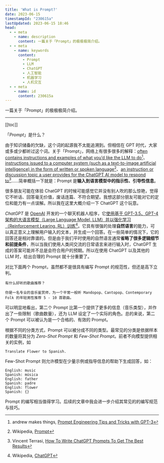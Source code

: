 ```yaml
---
title: 'What is Prompt?'
date: 2023-06-15
timestampId: "230615a"
lastUpdated: 2023-06-15 18:46
head:
  - - meta
    - name: description
      content: 一篇关于「Prompt」的极极极简介绍。
  - - meta
    - name: keywords
      content:
        - Prompt
        - LLM
        - ChatGPT
        - 人工智能
        - 机器学习
        - 人机交互
  - - meta
    - name: id
      content: 230615a
---
```


一篇关于「Prompt」的极极极简介绍。

---

[[toc]]

「*Prompt*」是什么？

由于知识储备的欠缺，这个词的起源我不太能追溯到。但相信在 GPT 时代，大家或多或少都听过这个词。关于「Prompt」，网络上有很多很多的解释：<u>often contains instructions and examples of what you’d like the LLM to do</u>[^1]、<u>instructions issued to a computer system (such as a text-to-image artificial intelligence) in the form of written or spoken language</u>[^2]、<u>an instruction or discussion topic a user provides for the ChatGPT AI model to respond to</u>[^3]……简单概括一下就是：Prompt 是**输入到语言模型中的指示性、引导性信息**。

很多朋友可能在体验 ChatGPT 的时候可能感觉它并没有别人吹的那么惊艳，觉得它不听话、回答毫无价值，废话连篇、不符合期望。我想这部分朋友可能对它的定位和能力有一点误解。所以我在这里大概介绍一下 ChatGPT 这个玩意。

*ChatGPT* 是 [OpenAI](https://openai.com) 开发的一个聊天机器人程序，它<u>使用基于 GPT-3.5、GPT-4 架构的大语言模型（Large Language Model, LLM）并以强化学习（Reinforcement Learing, RL）训练</u>[^4]。它具有很强的处理**自然语言**的能力，可以真正意义上理解用户输入的文本，并生成一个回答。在一些简单的情况下，它的回答还是相对靠谱的。但是由于我们平时使用的自然语言通常**省略了很多逻辑细节和前提条件**，所以当我们使用人类间交流的日常语言来进行输入时，ChatGPT 生成的答案可能并不总是会符合用户的预期。所以在使用 ChatGPT 以及其他的 LLM 时，给出合理的 Prompt 就十分重要了。

对比下面两个 Prompt，虽然都不是很具有编写 Prompt 的规范性，但还是高下立判。

```text
有什么好听的歌曲推荐？
```

```text
你是一名专业的音乐鉴赏师，为一个平常一般听 Mandopop、Cantopop、Contemporary Folk 的年轻男性推荐 5 - 10 首歌曲。
```

可以明显地看出，第二个 Prompt 比第一个提供了更多的信息（音乐类型），并作出了一些限制（歌曲数量），还为 LLM 设定了一个实际的角色。总的来说，第二个 Prompt 可以被认为是一个合格的、有效的 Prompt。

根据不同的分类方式，Prompt 可以被分成不同的类型。最常见的分类是依据样本的数量将其分为 *Zero-Shot Prompt* 和 *Few-Shot Prompt*。前者不向模型提供相关的实例，如
```text
Translate Flower to Spanish.
```
Few-Shot Prompt 则允许模型在少量示例或指导信息的帮助下生成回答，如：
```text
English: music
Spanish: música
English: father
Spanish: padre
English: flower
Spanish: {}
```

Prompt 的编写相当值得学习。后续的文章中我会进一步介绍其常见的的编写规范与技巧。


[^1]: andrew makes things, [Prompt Engineering Tips and Tricks with GPT-3](https://blog.andrewcantino.com/blog/2021/04/21/prompt-engineering-tips-and-tricks/)
[^2]: Wikipedia, [Prompt](https://en.wikipedia.org/wiki/Prompt)
[^3]: Vincent Terrasi, [How To Write ChatGPT Prompts To Get The Best Results](https://www.searchenginejournal.com/how-to-write-chatgpt-prompts/479324/#close)
[^4]: Wikipedia, [ChatGPT](https://zh.wikipedia.org/wiki/ChatGPT)
